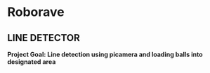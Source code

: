 # Roborave

## LINE DETECTOR

**Project Goal: Line detection using picamera and loading balls into designated area**





